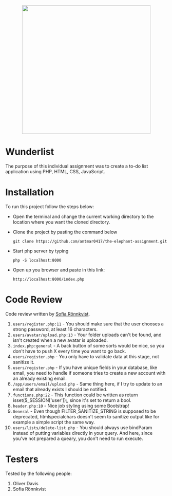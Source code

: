 <div align="center">
    <img src="https://media.giphy.com/media/aSZSj0mT8f6tW/giphy.gif" width="400px"></img> 
</div>

# Wunderlist

The purpose of this individual assignment was to create a to-do list application using PHP, HTML, CSS, JavaScript.

# Installation

To run this project follow the steps below:

-   Open the terminal and change the current working directory to the location where you want the cloned directory.

-   Clone the project by pasting the command below

    ```
    git clone https://github.com/antmar0417/the-elephant-assignment.git
    ```

-   Start php server by typing

    ```
    php -S localhost:8000
    ```

-   Open up you browser and paste in this link:
    ```
    http://localhost:8000/index.php
    ```

# Code Review

Code review written by [Sofia Rönnkvist](https://github.com/sofiaronnkvist).

1. `users/register.php:11` - You should make sure that the user chooses a strong password, at least 16 characters.
2. `users/avatar/upload.php:13` - Your folder uploads can't be found, and isn't created when a new avatar is uploaded.
3. `index.php:general` - A back button of some sorts would be nice, so you don't have to push X every time you want to go back.
4. `users/register.php` - You only have to validate data at this stage, not sanitize it.
5. `users/register.php` - If you have unique fields in your database, like email, you need to handle if someone tries to create a new account with an already existing email.
6. `/app/users/email/upload.php` - Same thing here, if I try to update to an email that already exists I should be notified.
7. `functions.php:22` - This function could be written as return isset($\_SESSION['user']);, since it's set to return a bool.
8. `header.php:10` - Nice job styling using some Bootstrap!
9. `General` - Even though FILTER_SANITIZE_STRING is supposed to be deprecated, htmlspecialchars doesn't seem to sanitize output like for example a simple script the same way.
10. `users/lists/delete-list.php` - You should always use bindParam instead of putting variables directly in your query. And here, since you've not prepared a queary, you don't need to run execute.

# Testers

Tested by the following people:

1. Oliver Davis
2. Sofia Rönnkvist
